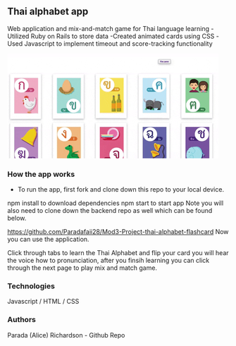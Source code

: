 
## Thai alphabet app
Web application and mix-and-match game for Thai language learning
  -Utilized Ruby on Rails to store data 
	-Created animated cards using CSS 
  -Used Javascript to implement timeout and score-tracking functionality

![](thai-card.gif)
### How the app works
* To run the app, first fork and clone down this repo to your local device.

npm install to download dependencies
npm start to start app
Note you will also need to clone down the backend repo as well which can be found below.

https://github.com/Paradafaii28/Mod3-Project-thai-alphabet-flashcard
Now you can use the application.

Click through tabs to learn the Thai Alphabet and flip your card you will hear the voice how to pronunciation, after you finsih learning
you can click through the next page to play mix and match game.

### Technologies
Javascript / HTML / CSS

### Authors
Parada (Alice) Richardson - Github Repo
